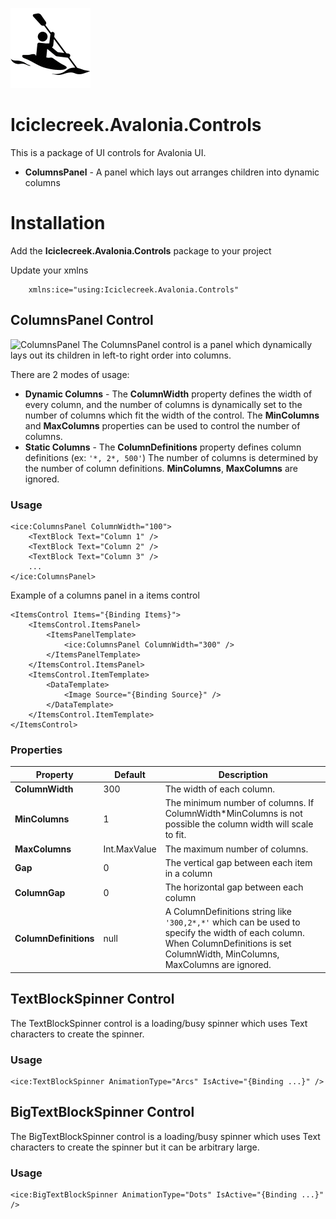 ![Icon](https://raw.githubusercontent.com/tomlm/Iciclecreek.Avalonia.Controls/main/icon.png)

# Iciclecreek.Avalonia.Controls
This is a package of UI controls for Avalonia UI.
* **ColumnsPanel** - A panel which lays out arranges children into dynamic columns

# Installation
Add the **Iciclecreek.Avalonia.Controls** package to your project

Update your xmlns 
```xaml
	xmlns:ice="using:Iciclecreek.Avalonia.Controls"
```

## ColumnsPanel Control
![ColumnsPanel](https://user-images.githubusercontent.com/17789481/284078002-ec829cbc-3bbb-4cdd-a4a4-e0cdb70df718.gif)
The ColumnsPanel control is a panel which dynamically lays out its children in left-to right order into columns.  

There are 2 modes of usage:
* **Dynamic Columns** - The **ColumnWidth** property defines the width of every column, and the number of columns is 
  dynamically set to the number of columns which fit the width of the control. The **MinColumns** and **MaxColumns** 
  properties can be used to control the number of columns.
* **Static Columns** - The **ColumnDefinitions** property defines column definitions (ex: ```'*, 2*, 500'```) 
  The number of columns is determined by the number of column definitions. **MinColumns**, **MaxColumns** are ignored. 
 

### Usage
```xaml
<ice:ColumnsPanel ColumnWidth="100">
	<TextBlock Text="Column 1" />
	<TextBlock Text="Column 2" />
	<TextBlock Text="Column 3" />
    ...
</ice:ColumnsPanel>
```

Example of a columns panel in a items control
```xaml
<ItemsControl Items="{Binding Items}">
	<ItemsControl.ItemsPanel>
		<ItemsPanelTemplate>
			<ice:ColumnsPanel ColumnWidth="300" />
		</ItemsPanelTemplate>
	</ItemsControl.ItemsPanel>
	<ItemsControl.ItemTemplate>
		<DataTemplate>
			<Image Source="{Binding Source}" />
		</DataTemplate>
	</ItemsControl.ItemTemplate>
</ItemsControl>
```
### Properties

| Property | Default | Description |
| --- | --- | --- |
| **ColumnWidth** | 300 | The width of each column. |
| **MinColumns** | 1 | The minimum number of columns. If ColumnWidth*MinColumns is not possible the column width will scale to fit.|
| **MaxColumns** | Int.MaxValue | The maximum number of columns. |
| **Gap** | 0 | The vertical gap between each item in a column |
| **ColumnGap** | 0 | The horizontal gap between each column|
| **ColumnDefinitions** | null | A ColumnDefinitions string like ```'300,2*,*'``` which can be used to specify the width of each column. When ColumnDefinitions is set ColumnWidth, MinColumns, MaxColumns are ignored. |


## TextBlockSpinner Control
The TextBlockSpinner control is a loading/busy spinner which uses Text characters to create the spinner.


### Usage
```xaml
<ice:TextBlockSpinner AnimationType="Arcs" IsActive="{Binding ...}" />
```

## BigTextBlockSpinner Control
The BigTextBlockSpinner control is a loading/busy spinner which uses Text characters to create the spinner but it can be arbitrary large.

### Usage
```xaml
<ice:BigTextBlockSpinner AnimationType="Dots" IsActive="{Binding ...}" />
```

